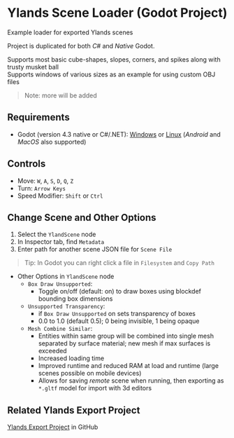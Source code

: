 # Ylands Scene Loader (Godot Project)
Example loader for exported Ylands scenes

Project is duplicated for both *C#* and *Native* Godot.

Supports most basic cube-shapes, slopes, corners, and spikes along with trusty musket ball<br/>
Supports windows of various sizes as an example for using custom OBJ files
> Note: more will be added

## Requirements
* Godot (version 4.3 native or C#/.NET): [Windows](https://godotengine.org/download/windows/) or [Linux](https://godotengine.org/download/linux/) (*Android* and *MacOS* also supported)

## Controls
* Move: `W`, `A`, `S`, `D`, `Q`, `Z`
* Turn: `Arrow Keys`
* Speed Modifier: `Shift` or `Ctrl`

## Change Scene and Other Options
1. Select the `YlandScene` node
1. In Inspector tab, find `Metadata`
1. Enter path for another scene JSON file for `Scene File`
  > Tip: In Godot you can right click a file in `Filesystem` and `Copy Path`

* Other Options in `YlandScene` node
  * `Box Draw Unsupported`:
    * Toggle on/off (default: on) to draw boxes using blockdef bounding box dimensions
  * `Unsupported Transparency`:
    * if `Box Draw Unsupported` on sets transparency of boxes
    * 0.0 to 1.0 (default 0.5); 0 being invisible, 1 being opaque
  * `Mesh Combine Similar`:
    * Entities within same group will be combined into single mesh separated by surface material; new mesh if max surfaces is exceeded
    * Increased loading time
    * Improved runtime and reduced RAM at load and runtime (large scenes possible on mobile devices)
    * Allows for saving *remote* scene when running, then exporting as `*.gltf` model for import with 3d editors

## Related Ylands Export Project
[Ylands Export Project](https://github.com/BinarySemaphore/ylands_exporter) in GitHub
